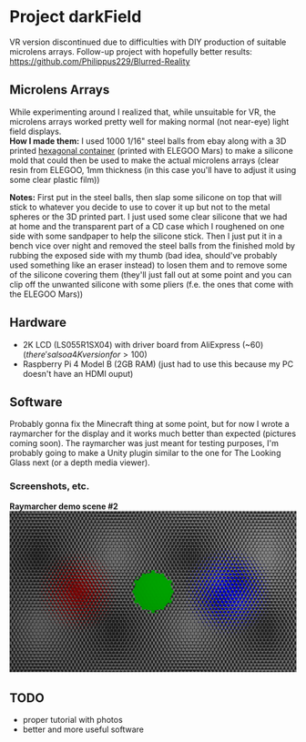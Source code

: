 # Project darkField
VR version discontinued due to difficulties with DIY production of suitable microlens arrays.
Follow-up project with hopefully better results: https://github.com/Philippus229/Blurred-Reality

## Microlens Arrays
While experimenting around I realized that, while unsuitable for VR, the microlens arrays worked pretty well for making normal (not near-eye) light field displays.<br/>
**How I made them:** I used 1000 1/16" steel balls from ebay along with a 3D printed <a href="https://www.tinkercad.com/things/1YWJrtPxQ6g-terrific-hango-jofo">hexagonal container</a> (printed with ELEGOO Mars) to make a silicone mold that could then be used to make the actual microlens arrays (clear resin from ELEGOO, 1mm thickness (in this case you'll have to adjust it using some clear plastic film))

**Notes:** First put in the steel balls, then slap some silicone on top that will stick to whatever you decide to use to cover it up but not to the metal spheres or the 3D printed part. I just used some clear silicone that we had at home and the transparent part of a CD case which I roughened on one side with some sandpaper to help the silicone stick. Then I just put it in a bench vice over night and removed the steel balls from the finished mold by rubbing the exposed side with my thumb (bad idea, should've probably used something like an eraser instead) to losen them and to remove some of the silicone covering them (they'll just fall out at some point and you can clip off the unwanted silicone with some pliers (f.e. the ones that come with the ELEGOO Mars))

## Hardware
- 2K LCD (LS055R1SX04) with driver board from AliExpress (~60$) (there's also a 4K version for >100$)
- Raspberry Pi 4 Model B (2GB RAM) (just had to use this because my PC doesn't have an HDMI ouput)

## Software
Probably gonna fix the Minecraft thing at some point, but for now I wrote a raymarcher for the display and it works much better than expected (pictures coming soon). The raymarcher was just meant for testing purposes, I'm probably going to make a Unity plugin similar to the one for The Looking Glass next (or a depth media viewer).

### Screenshots, etc.
**Raymarcher demo scene #2**
![demo_scene_1](/software/python/render.png)

## TODO
- proper tutorial with photos
- better and more useful software
